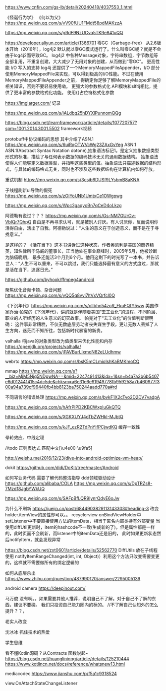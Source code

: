 
https://www.cnfin.com/gs-lb/detail/20240418/4037553_1.html


《怪诞行为学》
《何以为父》  https://mp.weixin.qq.com/s/vV90fUU1FMdt58pdMAKzzA

https://mp.weixin.qq.com/s/gRdF9NzUCvq5TKRe841uQQ

https://developer.aliyun.com/article/1366701
零GC（Garbage-free）
从2.6版本开始（2016年），log4j2 默认就以零GC模式运行了。什么叫零GC呢？就是不会由于log4j2而导致GC。
log4j2 中各种Message对象，字符串数组，字节数组等全部复用，不重复创建，大大减少了无用对象的创建，从而做到“零GC”。
更高性能 I/O 写入的支持
log4j 还提供了一个MemoryMappedFileAppender，I/O 部分使用MemoryMappedFile来实现，可以得到极高的I/O性能。不过在使用MemoryMappedFileAppender之前，
    得确定你足够了解MemoryMappedFile的相关知识，否则不要轻易使用呦。
更强大的参数格式化
API模块和slf4j相比，提供了更丰富的参数格式化功能。
使用{}占位符格式化参数

https://imglarger.com/ 记录


https://mp.weixin.qq.com/s/iALdbq25hDYXlPunnomQQg

https://blog.csdn.net/learnframework/article/details/107720757?spm=1001.2014.3001.5502
framework视频


protobuff中协议编码的思想 其中介绍了ASN.1
https://mp.weixin.qq.com/s/6uiRqOTWVcWg23ZAxGvYeg
ASN.1
ASN.1(Abstract Syntax Notation dotone),抽象语法标记1。是定义抽象数据类型形式的标准，描绘了与任何表示数据的编码技术无关的通用数据结构。
抽象语法使得人们能够定义数据类型，并指明这些类型的值。抽象语法只描述数据的结构形式，与具体的编码格式无关，同时也不涉及这些数据结构在计算机内如何存放。

重试机制
https://mp.weixin.qq.com/s/3csib6DUSf9LYsbmB8aKNA

子线程刷新ui导致的假死
https://mp.weixin.qq.com/s/zOiYoUNb1UmtxCe1OWgpwg

https://mp.weixin.qq.com/s/Wpc3gaqvoBn7qCeD4oLkzg





阿德勒有说过？？？
https://mp.weixin.qq.com/s/Gs-NM7GUrOv-VbIQr7QhpQ
自由是不再寻求认可，就是被别人讨厌。有人讨厌你，反而说明你活得自由，活出了自我。阿德勒说过：“人生的意义在于创造意义，而不是在于寻找意义。”


是这样的？
《活在当下》这本书讲诉过这种状态，作者奥凯利是美国的商界精英，知名律所毕马威的董事长，正当他处在事业巅峰时，2005年5月，他被诊断为脑癌晚期，
最多还能活3个月到6个月。他用这剩下的时光写了一本书，并告诉世人：“人生不可以重来，不可以跳过，我们只能选择最有意义的方式度过，那就是活在当下，追逐日光。”

https://github.com/byhook/ffmpeg4android

聚焦优化音频卡顿、杂音问题
https://mp.weixin.qq.com/s/yQQ5q8vvi7ltVxVQrfcl0Q


《下沉年代》https://mp.weixin.qq.com/s/olIbhn54zoR_FkuFQfY5ww
美国作家乔治·帕克的《下沉年代》，讲的就是伴随着美国“去工业化”的进程，不同阶层、职业的人所经历的人生意义的幻灭故事。
帕克对于“去工业化”的价值判断很明确：
这件事非常糟糕，不仅无数底层劳动者丧失谋生手段，更让无数人丢掉了人生方向，迷茫而不知所往，包括新时代暴富的新贵。


valhalla 将java的对象类型改为值类型来优化性能和内存
https://openjdk.org/projects/valhalla/
https://mp.weixin.qq.com/s/jPAVBurLIxmoN82eLUdhmw


webrtc
https://mp.weixin.qq.com/s/bsK5mCLmioIshKaBMKmoCQ

mmap
https://mp.weixin.qq.com/s?__biz=MjM5Njg5NDgwNA==&mid=2247491413&idx=1&sn=b4a7a3b6b5407e6d012441415c4dc5de&chksm=a6e31e6e91949778fb959258a7b460977f300a94a739cf96440fb4bb8123ba750244aadd770a#rd

不同语言的错误处理
https://mp.weixin.qq.com/s/bvkF1X2cTvo2D2DV7vadpA

https://mp.weixin.qq.com/s/hAfrPlPD2KBCWxpIuGkQTQ

https://mp.weixin.qq.com/s/XGKXUYJ4oTbZWHkI-MJbtQ

https://mp.weixin.qq.com/s/kJF_ezR2TdPnYlfPCjwdKQ 缓存一致性

晕轮效应、中线定理 

//todo 正则表达式  匹配中文[\u4e00-\u9fa5]

http://weishu.me/2016/12/23/dive-into-android-optimize-vm-heap/

dokit
https://github.com/didi/DoKit/tree/master/Android

如何写业务代码  需要了解代码整洁指导  ddd领域驱动设计
https://github.com/alibaba/COLA
https://mp.weixin.qq.com/s/DpTRZs8-7Mzd18JgbYWkUQ

https://mp.weixin.qq.com/s/SAFpBfLQR9IynrQdyE6oJw


为什么不刷新  https://juejin.cn/post/6844903829113143303#heading-3  改变holder.itemView的属性却可以。。
recyclerview
onBindViewHolder中
setListener中不要直接使用方法的itemData，相当于匿名内部类持有外部变量
当使用diffUtil更新时，item的hashcode不一致(生成新的了)，但是属性都是一样的，此时页面不会刷新，而listener中的itemData还是旧的，
此时如果更新状态然后notifyItem，就会发现异常

https://blog.csdn.net/zxt0601/article/details/52562770
DiffUtils 放在子线程使用
notifyItemRangeChanged(int, int, Object)）利用这个方法只改变需要变更的，这样就不需要做所有的绑定逻辑的



如何从底层杀出
https://www.zhihu.com/question/487990120/answer/2295005139

android camera
https://deepinout.com/

马万俊
没有啊。。如果需要其他人推荐，说明自己不了解。对于自己不了解的东西，建议不要碰。
我们只投资自己能力圈内的标的。
//不了解自己认知外的怎么提升？？，

老实人改变

沈冰冰
抓住技术的热爱

学生思维

看不懂Kotlin源码？从Contracts 函数说起~
https://blog.csdn.net/huangliniqng/article/details/125210444
https://www.kotlincn.net/docs/reference/whatsnew13.html

mediacodec
https://www.jianshu.com/p/f5a1c9318524

view.OnAttachStateChangeListener




